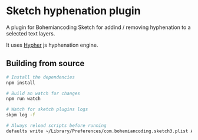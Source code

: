 # Sketch hyphenation plugin

A plugin for Bohemiancoding Sketch for addind / removing hyphenation to a selected text layers.

It uses [Hypher](https://github.com/bramstein/hypher) js hyphenation engine.

## Building from source

```bash
# Install the dependencies
npm install

# Build an watch for changes
npm run watch

# Watch for sketch plugins logs
skpm log -f

# Always reload scripts before running
defaults write ~/Library/Preferences/com.bohemiancoding.sketch3.plist AlwaysReloadScript -bool YES
```
